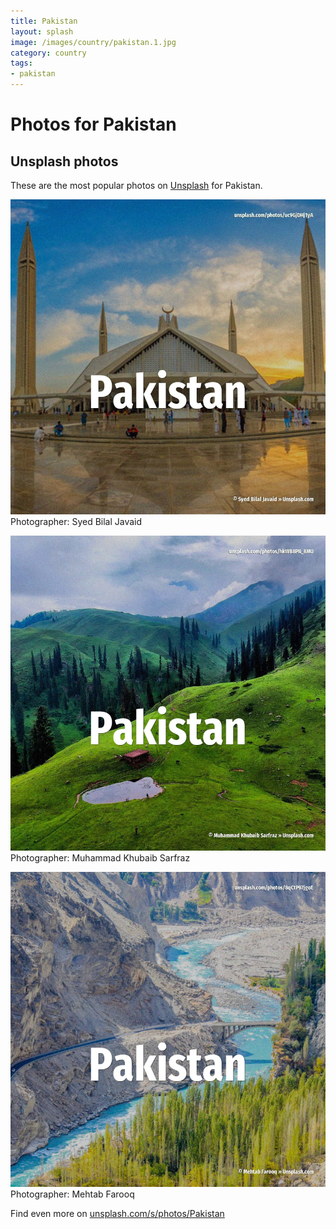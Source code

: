 ```yaml
---
title: Pakistan
layout: splash
image: /images/country/pakistan.1.jpg
category: country
tags:
- pakistan
---
```

# Photos for Pakistan
 
## Unsplash photos
These are the most popular photos on [Unsplash](https://unsplash.com) for Pakistan.
 
![Pakistan](/images/country/pakistan.1.jpg)
Photographer:  Syed Bilal Javaid
 
![Pakistan](/images/country/pakistan.2.jpg)
Photographer:  Muhammad Khubaib Sarfraz
 
![Pakistan](/images/country/pakistan.3.jpg)
Photographer:  Mehtab Farooq
 
Find even more on [unsplash.com/s/photos/Pakistan](https://unsplash.com/s/photos/Pakistan)
 
